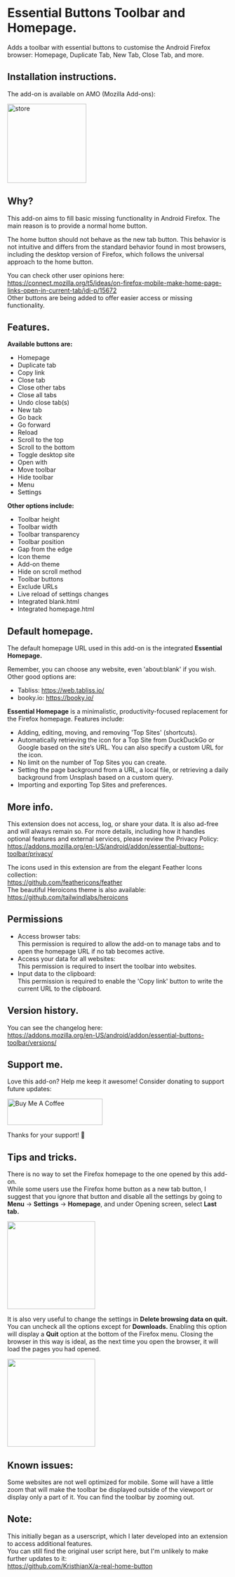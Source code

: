 # Essential Buttons Toolbar and Homepage.
Adds a toolbar with essential buttons to customise the Android Firefox browser: Homepage, Duplicate Tab, New Tab, Close Tab, and more.  

## Installation instructions.
The add-on is available on AMO (Mozilla Add-ons):  

<a href="https://addons.mozilla.org/en-US/android/addon/essential-buttons-toolbar/">
  <img src="https://raw.githubusercontent.com/KristhianX/essential-buttons-toolbar/main/images/get-the-addon-fx-apr-2020.svg" width="180" alt="store">
</a>

## Why?  
This add-on aims to fill basic missing functionality in Android Firefox. The main reason is to provide a normal home button.

The home button should not behave as the new tab button. This behavior is not intuitive and differs from the standard behavior found in most browsers, including the desktop version of Firefox, which follows the universal approach to the home button.

You can check other user opinions here:  
https://connect.mozilla.org/t5/ideas/on-firefox-mobile-make-home-page-links-open-in-current-tab/idi-p/15672  
Other buttons are being added to offer easier access or missing functionality.  

## Features.  
**Available buttons are:**  
- Homepage
- Duplicate tab
- Copy link
- Close tab
- Close other tabs
- Close all tabs
- Undo close tab(s)
- New tab
- Go back
- Go forward
- Reload
- Scroll to the top
- Scroll to the bottom
- Toggle desktop site
- Open with
- Move toolbar
- Hide toolbar
- Menu
- Settings

**Other options include:**  
- Toolbar height
- Toolbar width
- Toolbar transparency
- Toolbar position
- Gap from the edge
- Icon theme
- Add-on theme
- Hide on scroll method
- Toolbar buttons
- Exclude URLs
- Live reload of settings changes
- Integrated blank.html
- Integrated homepage.html

## Default homepage.
The default homepage URL used in this add-on is the integrated **Essential Homepage.**  

Remember, you can choose any website, even 'about:blank' if you wish. Other good options are:
- Tabliss:
https://web.tabliss.io/
- booky.io:
https://booky.io/

**Essential Homepage** is a minimalistic, productivity-focused replacement for the Firefox homepage. Features include:

- Adding, editing, moving, and removing 'Top Sites' (shortcuts).  
- Automatically retrieving the icon for a Top Site from DuckDuckGo or Google based on the site’s URL. You can also specify a custom URL for the icon.  
- No limit on the number of Top Sites you can create.  
- Setting the page background from a URL, a local file, or retrieving a daily background from Unsplash based on a custom query.  
- Importing and exporting Top Sites and preferences.  

## More info.

This extension does not access, log, or share your data. It is also ad-free and will always remain so. For more details, including how it handles optional features and external services, please review the Privacy Policy:  
https://addons.mozilla.org/en-US/android/addon/essential-buttons-toolbar/privacy/

The icons used in this extension are from the elegant Feather Icons collection:  
https://github.com/feathericons/feather  
The beautiful Heroicons theme is also available:  
https://github.com/tailwindlabs/heroicons  

## Permissions

- Access browser tabs:  
This permission is required to allow the add-on to manage tabs and to open the homepage URL if no tab becomes active.
- Access your data for all websites:  
This permission is required to insert the toolbar into websites.
- Input data to the clipboard:  
This permission is required to enable the 'Copy link' button to write the current URL to the clipboard.

## Version history.
You can see the changelog here:  
https://addons.mozilla.org/en-US/android/addon/essential-buttons-toolbar/versions/

## Support me.
Love this add-on? Help me keep it awesome! Consider donating to support future updates:  

<a href="https://www.buymeacoffee.com/kristhianx" target="_blank"><img src="https://cdn.buymeacoffee.com/buttons/v2/default-yellow.png" alt="Buy Me A Coffee" style="height: 60px !important;width: 217px !important;" ></a>

<!-- [![ko-fi](https://ko-fi.com/img/githubbutton_sm.svg)](https://ko-fi.com/V7V7QI34Z)   -->

Thanks for your support! 🚀  

## Tips and tricks.
There is no way to set the Firefox homepage to the one opened by this add-on.  
While some users use the Firefox home button as a new tab button, I suggest that you ignore that button and disable all the settings by going to **Menu** -> **Settings** -> **Homepage**, and under Opening screen, select **Last tab.**

<img src="https://github.com/KristhianX/essential-buttons-toolbar/blob/main/images/Screenshot_20231027-202422.png?raw=true" width="200px"/>

It is also very useful to change the settings in **Delete browsing data on quit.** You can uncheck all the options except for **Downloads.** Enabling this option will display a **Quit** option at the bottom of the Firefox menu. Closing the browser in this way is ideal, as the next time you open the browser, it will load the pages you had opened.

<img src="https://github.com/KristhianX/essential-buttons-toolbar/blob/main/images/Screenshot_20231027-212100.png?raw=true" width="200px"/>

## Known issues:
Some websites are not well optimized for mobile. Some will have a little zoom that will make the toolbar be displayed outside of the viewport or display only a part of it. You can find the toolbar by zooming out.

## Note:
This initially began as a userscript, which I later developed into an extension to access additional features.  
You can still find the original user script here, but I'm unlikely to make further updates to it:  
https://github.com/KristhianX/a-real-home-button
